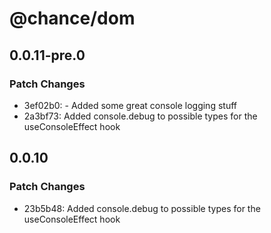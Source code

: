 # @chance/dom

## 0.0.11-pre.0

### Patch Changes

- 3ef02b0: - Added some great console logging stuff
- 2a3bf73: Added console.debug to possible types for the useConsoleEffect hook

## 0.0.10

### Patch Changes

- 23b5b48: Added console.debug to possible types for the useConsoleEffect hook
